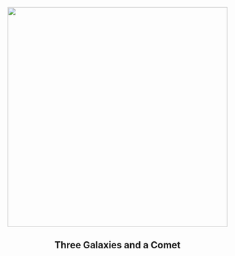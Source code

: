
<p align="center"><img src="https://apod.nasa.gov/apod/image/2308/cometmcnaught_druckmuller_960.jpg" width="500" height="500"></p>
<h2 align="center"> Three Galaxies and a Comet </h2>
